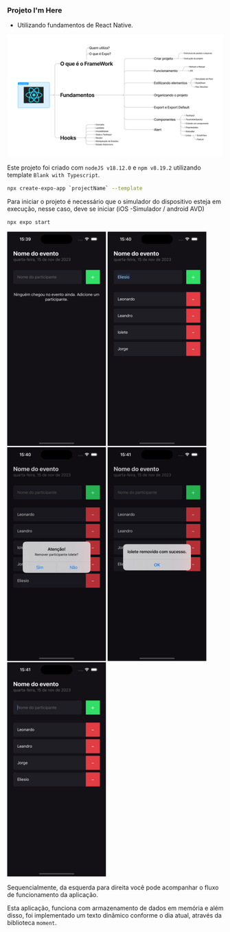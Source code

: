 ### Projeto I'm Here

- Utilizando fundamentos de React Native.

![Imagem do conteúdo abordado](./resources/fundamentos.png "Conteúdo abordado")

Este projeto foi criado com `nodeJS v18.12.0` e `npm v8.19.2` utilizando template `Blank with Typescript`.

```bash
npx create-expo-app `projectName` --template
```

Para iniciar o projeto é necessário que o simulador do dispositivo esteja em execução, nesse caso, deve se iniciar (iOS -Simulador / android AVD)

```bash
npx expo start
```

<!-- ![](./resources/1.png "screenshot 1")_Tela inicial_ -->

<img src="./resources/1.png" width="230">
<img src="./resources/2.png" width="230">
<img src="./resources/3.png" width="230">
<img src="./resources/4.png" width="230">
<img src="./resources/5.png" width="230">

Sequencialmente, da esquerda para direita você pode acompanhar o fluxo de funcionamento da aplicação.

Esta aplicação, funciona com armazenamento de dados em memória e além disso, foi implementado um texto dinâmico conforme o dia atual, através da biblioteca `moment`.
